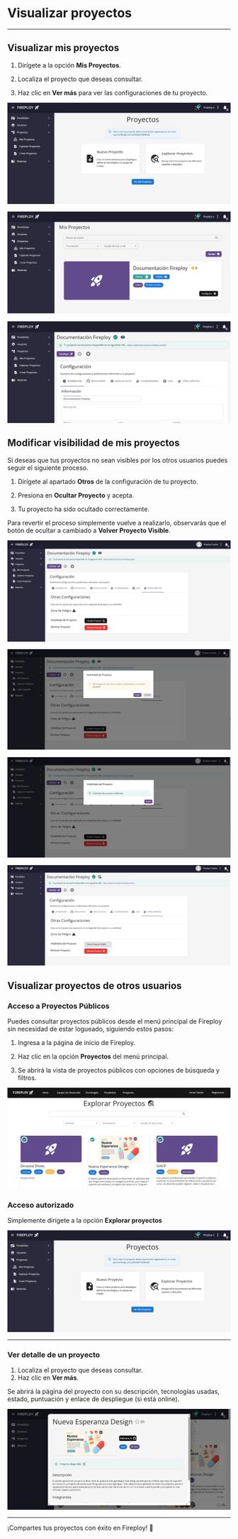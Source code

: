 # Visualizar proyectos

---

## Visualizar mis proyectos

1. Dirígete a la opción **Mis Proyectos**.

2. Localiza el proyecto que deseas consultar.

3. Haz clic en **Ver más** para ver las configuraciones de tu proyecto.

![alt text](image.png)

![alt text](image-5.png)

![alt text](image-6.png)

## Modificar visibilidad de mis proyectos

Si deseas que tus proyectos no sean visibles por los otros usuarios puedes seguir el siguiente proceso.

1. Dirígete al apartado **Otros** de la configuración de tu proyecto.

2. Presiona en **Ocultar Proyecto** y acepta.

3. Tu proyecto ha sido ocultado correctamente.

Para revertir el proceso simplemente vuelve a realizarlo, observarás que el botón de ocultar a cambiado a **Volver Proyecto Visible**.

![alt text](image-8.png)

![alt text](image-9.png)

![alt text](image-10.png)

![alt text](image-11.png)

## Visualizar proyectos de otros usuarios

### Acceso a Proyectos Públicos

Puedes consultar proyectos públicos desde el menú principal de Fireploy sin necesidad de estar logueado, siguiendo estos pasos:

1. Ingresa a la página de inicio de Fireploy.

2. Haz clic en la opción **Proyectos** del menú principal.

3. Se abrirá la vista de proyectos públicos con opciones de búsqueda y filtros.

![alt text](image-2.png)

### Acceso autorizado

Simplemente dirígete a la opción **Explorar proyectos**

![alt text](image-4.png)

---

### Ver detalle de un proyecto

1. Localiza el proyecto que deseas consultar.
2. Haz clic en **Ver más**.

Se abrirá la página del proyecto con su descripción, tecnologías usadas, estado, puntuación y enlace de despliegue (si está online).

![alt text](image-7.png)

---

¡Compartes tus proyectos con éxito en Fireploy! 🎉


